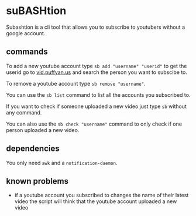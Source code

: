 # suBASHtion

Subashtion is a cli tool that allows you to subscribe to youtubers without a google account.

## commands

To add a new youtube account type `sb add "username" "userid"` to get the userid
go to [vid.puffyan.us](https://vid.puffyan.us) and search the person you want
to subscibe to.

To remove a youtube account type `sb remove "username"`.

You can use the `sb list` command to list all the accounts you subscribed to.

If you want to check if someone uploaded a new video just type `sb` without any
command.

You can also use the `sb check "username"` command to only check if one person 
uploaded a new video.

## dependencies

You only need `awk` and a `notification-daemon`.

## known problems

- if a youtube account you subscribed to changes the name of their latest video the script will think that the youtube account uploaded a new video
